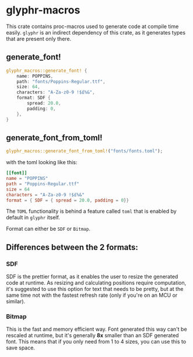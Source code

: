 # glyphr-macros

This crate contains proc-macros used to generate code at compile time easily. `glyphr` is an indirect dependency of this crate, as it generates types that are present only there.

## generate_font!

```rust
glyphr_macros::generate_font! {
    name: POPPINS,
    path: "fonts/Poppins-Regular.ttf",
    size: 64,
    characters: "A-Za-z0-9 !$£%&",
    format: SDF {
        spread: 20.0,
        padding: 0,
    },
}
```

## generate_font_from_toml!

```rust
glyphr_macros::generate_font_from_toml!("fonts/fonts.toml");
```
with the toml looking like this:
```toml
[[font]]
name = "POPPINS"
path = "Poppins-Regular.ttf"
size = 64
characters = "A-Za-z0-9 !$£%&"
format = { SDF = { spread = 20.0, padding = 0}}

```

The `TOML` functionality is behind a feature called `toml` that is enabled by default in `glyphr` itself.

Format can either be `SDF` or `Bitmap`.


## Differences between the 2 formats:

### SDF

SDF is the prettier format, as it enables the user to resize the generated code at runtime.
As resizing and calculating positions require computation, it's suggested to use this option for text that needs to be pretty,
but at the same time not with the fastest refresh rate (only if you're on an MCU or similar).

### Bitmap

This is the fast and memory efficient way. Font generated this way can't be rescaled at runtime, but it's generally **8x** smaller
than an SDF generated font. This means that if you only need from 1 to 4 sizes, you can use this to save space.
